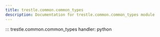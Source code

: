 ```yaml
---
title: trestle.common.common_types
description: Documentation for trestle.common.common_types module
---
```


::: trestle.common.common_types
handler: python
